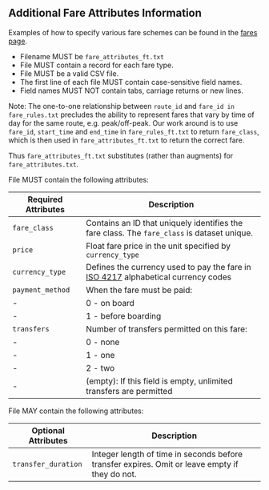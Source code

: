 ## Additional Fare Attributes Information

Examples of how to specify various fare schemes can be found in the [fares page](../fares.md).

 *  Filename MUST be `fare_attributes_ft.txt`
 *  File MUST contain a record for each fare type.
 *  File MUST be a valid CSV file.
 *  The first line of each file MUST contain case-sensitive field names.
 *  Field names MUST NOT contain tabs, carriage returns or new lines.
 
 
Note: The one-to-one relationship between `route_id` and `fare_id in` `fare_rules.txt` precludes 
the ability to represent fares that vary by time of day for the same route, 
e.g. peak/off-peak. Our work around is to use `fare_id`, `start_time` and `end_time` in 
`fare_rules_ft.txt` to return `fare_class`, which is then used in `fare_attributes_ft.txt` 
to return the correct fare. 

Thus `fare_attributes_ft.txt` substitutes (rather than augments) for `fare_attributes.txt`.

File MUST contain the following attributes:

Required Attributes	| Description										
----------			| -------------		
`fare_class`		| Contains an ID that uniquely identifies the fare class.  The `fare_class` is dataset unique.
`price`				| Float fare price in the unit specified by `currency_type`
`currency_type`		| Defines the currency used to pay the fare in [ISO 4217](http://en.wikipedia.org/wiki/ISO_4217) alphabetical currency codes
`payment_method`	| When the fare must be paid:
-					| 0 - on board
-					| 1 - before boarding
`transfers`			| Number of transfers permitted on this fare:
-					| 0 - none
-					| 1 - one
-					| 2 - two  
-				    | (empty): If this field is empty, unlimited transfers are permitted  

File MAY contain the following attributes:

Optional Attributes	| Description										
----------			| -------------		
`transfer_duration`	| Integer length of time in seconds before transfer expires.  Omit or leave empty if they do not.

